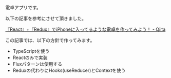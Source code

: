 電卓アプリです。

以下の記事を参考にさせて頂きました。

[『React』+『Redux』でiPhoneに入ってるような電卓を作ってみよう！ - Qiita](https://qiita.com/micropig3402/items/d1221652cdc6a4efccbe)

この記事では、以下の方針で作ってみます。

- TypeScriptを使う
- Reactのみで実装
- Fluxパターンは使用する
- Reduxの代わりにHooks(useReducer)とContextを使う

